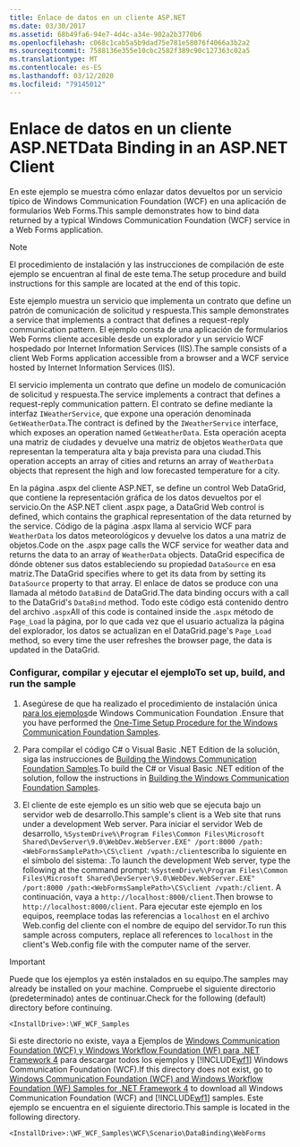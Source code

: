 ```yaml
---
title: Enlace de datos en un cliente ASP.NET
ms.date: 03/30/2017
ms.assetid: 68b49fa6-94e7-4d4c-a34e-902a2b3770b6
ms.openlocfilehash: c068c1cab5a5b9dad75e781e58076f4066a3b2a2
ms.sourcegitcommit: 7588136e355e10cbc2582f389c90c127363c02a5
ms.translationtype: MT
ms.contentlocale: es-ES
ms.lasthandoff: 03/12/2020
ms.locfileid: "79145012"
---
```

# <a name="data-binding-in-an-aspnet-client"></a><span data-ttu-id="0643c-102">Enlace de datos en un cliente ASP.NET</span><span class="sxs-lookup"><span data-stu-id="0643c-102">Data Binding in an ASP.NET Client</span></span>
<span data-ttu-id="0643c-103">En este ejemplo se muestra cómo enlazar datos devueltos por un servicio típico de Windows Communication Foundation (WCF) en una aplicación de formularios Web Forms.</span><span class="sxs-lookup"><span data-stu-id="0643c-103">This sample demonstrates how to bind data returned by a typical Windows Communication Foundation (WCF) service in a Web Forms application.</span></span>  
  
> [!NOTE]
> <span data-ttu-id="0643c-104">El procedimiento de instalación y las instrucciones de compilación de este ejemplo se encuentran al final de este tema.</span><span class="sxs-lookup"><span data-stu-id="0643c-104">The setup procedure and build instructions for this sample are located at the end of this topic.</span></span>  
  
 <span data-ttu-id="0643c-105">Este ejemplo muestra un servicio que implementa un contrato que define un patrón de comunicación de solicitud y respuesta.</span><span class="sxs-lookup"><span data-stu-id="0643c-105">This sample demonstrates a service that implements a contract that defines a request-reply communication pattern.</span></span> <span data-ttu-id="0643c-106">El ejemplo consta de una aplicación de formularios Web Forms cliente accesible desde un explorador y un servicio WCF hospedado por Internet Information Services (IIS).</span><span class="sxs-lookup"><span data-stu-id="0643c-106">The sample consists of a client Web Forms application accessible from a browser and a WCF service hosted by Internet Information Services (IIS).</span></span>  
  
 <span data-ttu-id="0643c-107">El servicio implementa un contrato que define un modelo de comunicación de solicitud y respuesta.</span><span class="sxs-lookup"><span data-stu-id="0643c-107">The service implements a contract that defines a request-reply communication pattern.</span></span> <span data-ttu-id="0643c-108">El contrato se define mediante la interfaz `IWeatherService`, que expone una operación denominada `GetWeatherData`.</span><span class="sxs-lookup"><span data-stu-id="0643c-108">The contract is defined by the `IWeatherService` interface, which exposes an operation named `GetWeatherData`.</span></span> <span data-ttu-id="0643c-109">Esta operación acepta una matriz de ciudades y devuelve una matriz de objetos `WeatherData` que representan la temperatura alta y baja prevista para una ciudad.</span><span class="sxs-lookup"><span data-stu-id="0643c-109">This operation accepts an array of cities and returns an array of `WeatherData` objects that represent the high and low forecasted temperature for a city.</span></span>  
  
 <span data-ttu-id="0643c-110">En la página .aspx del cliente ASP.NET, se define un control Web DataGrid, que contiene la representación gráfica de los datos devueltos por el servicio.</span><span class="sxs-lookup"><span data-stu-id="0643c-110">On the ASP.NET client .aspx page, a DataGrid Web control is defined, which contains the graphical representation of the data returned by the service.</span></span> <span data-ttu-id="0643c-111">Código de la página .aspx llama al servicio WCF para `WeatherData` los datos meteorológicos y devuelve los datos a una matriz de objetos.</span><span class="sxs-lookup"><span data-stu-id="0643c-111">Code on the .aspx page calls the WCF service for weather data and returns the data to an array of `WeatherData` objects.</span></span> <span data-ttu-id="0643c-112">DataGrid especifica de dónde obtener sus datos estableciendo su propiedad `DataSource` en esa matriz.</span><span class="sxs-lookup"><span data-stu-id="0643c-112">The DataGrid specifies where to get its data from by setting its `DataSource` property to that array.</span></span> <span data-ttu-id="0643c-113">El enlace de datos se produce con una llamada al método `DataBind` de DataGrid.</span><span class="sxs-lookup"><span data-stu-id="0643c-113">The data binding occurs with a call to the DataGrid's `DataBind` method.</span></span> <span data-ttu-id="0643c-114">Todo este código está contenido dentro del archivo .`aspx`</span><span class="sxs-lookup"><span data-stu-id="0643c-114">All of this code is contained inside the .`aspx`</span></span> <span data-ttu-id="0643c-115">método de `Page_Load` la página, por lo que cada vez que el usuario actualiza la página del explorador, los datos se actualizan en el DataGrid.</span><span class="sxs-lookup"><span data-stu-id="0643c-115">page's `Page_Load` method, so every time the user refreshes the browser page, the data is updated in the DataGrid.</span></span>  
  
### <a name="to-set-up-build-and-run-the-sample"></a><span data-ttu-id="0643c-116">Configurar, compilar y ejecutar el ejemplo</span><span class="sxs-lookup"><span data-stu-id="0643c-116">To set up, build, and run the sample</span></span>  
  
1. <span data-ttu-id="0643c-117">Asegúrese de que ha realizado el procedimiento de instalación única [para los ejemplos](../../../../docs/framework/wcf/samples/one-time-setup-procedure-for-the-wcf-samples.md)de Windows Communication Foundation .</span><span class="sxs-lookup"><span data-stu-id="0643c-117">Ensure that you have performed the [One-Time Setup Procedure for the Windows Communication Foundation Samples](../../../../docs/framework/wcf/samples/one-time-setup-procedure-for-the-wcf-samples.md).</span></span>  
  
2. <span data-ttu-id="0643c-118">Para compilar el código C# o Visual Basic .NET Edition de la solución, siga las instrucciones de [Building the Windows Communication Foundation Samples](../../../../docs/framework/wcf/samples/building-the-samples.md).</span><span class="sxs-lookup"><span data-stu-id="0643c-118">To build the C# or Visual Basic .NET edition of the solution, follow the instructions in [Building the Windows Communication Foundation Samples](../../../../docs/framework/wcf/samples/building-the-samples.md).</span></span>  
  
3. <span data-ttu-id="0643c-119">El cliente de este ejemplo es un sitio web que se ejecuta bajo un servidor web de desarrollo.</span><span class="sxs-lookup"><span data-stu-id="0643c-119">This sample's client is a Web site that runs under a development Web server.</span></span> <span data-ttu-id="0643c-120">Para iniciar el servidor Web de desarrollo, `%SystemDrive%\Program Files\Common Files\Microsoft Shared\DevServer\9.0\WebDev.WebServer.EXE" /port:8000 /path:<WebFormsSamplePath>\CS\client /vpath:/client`escriba lo siguiente en el símbolo del sistema: .</span><span class="sxs-lookup"><span data-stu-id="0643c-120">To launch the development Web server, type the following at the command prompt: `%SystemDrive%\Program Files\Common Files\Microsoft Shared\DevServer\9.0\WebDev.WebServer.EXE" /port:8000 /path:<WebFormsSamplePath>\CS\client /vpath:/client`.</span></span> <span data-ttu-id="0643c-121">A continuación, vaya a `http://localhost:8000/client`.</span><span class="sxs-lookup"><span data-stu-id="0643c-121">Then browse to `http://localhost:8000/client`.</span></span> <span data-ttu-id="0643c-122">Para ejecutar este ejemplo en los equipos, reemplace todas las referencias a `localhost` en el archivo Web.config del cliente con el nombre de equipo del servidor.</span><span class="sxs-lookup"><span data-stu-id="0643c-122">To run this sample across computers, replace all references to `localhost` in the client's Web.config file with the computer name of the server.</span></span>  
  
> [!IMPORTANT]
> <span data-ttu-id="0643c-123">Puede que los ejemplos ya estén instalados en su equipo.</span><span class="sxs-lookup"><span data-stu-id="0643c-123">The samples may already be installed on your machine.</span></span> <span data-ttu-id="0643c-124">Compruebe el siguiente directorio (predeterminado) antes de continuar.</span><span class="sxs-lookup"><span data-stu-id="0643c-124">Check for the following (default) directory before continuing.</span></span>  
>
> `<InstallDrive>:\WF_WCF_Samples`  
>
> <span data-ttu-id="0643c-125">Si este directorio no existe, vaya a Ejemplos de [Windows Communication Foundation (WCF) y Windows Workflow Foundation (WF) para .NET Framework 4](https://www.microsoft.com/download/details.aspx?id=21459) para descargar todos los ejemplos y [!INCLUDE[wf1](../../../../includes/wf1-md.md)] Windows Communication Foundation (WCF).</span><span class="sxs-lookup"><span data-stu-id="0643c-125">If this directory does not exist, go to [Windows Communication Foundation (WCF) and Windows Workflow Foundation (WF) Samples for .NET Framework 4](https://www.microsoft.com/download/details.aspx?id=21459) to download all Windows Communication Foundation (WCF) and [!INCLUDE[wf1](../../../../includes/wf1-md.md)] samples.</span></span> <span data-ttu-id="0643c-126">Este ejemplo se encuentra en el siguiente directorio.</span><span class="sxs-lookup"><span data-stu-id="0643c-126">This sample is located in the following directory.</span></span>  
>
> `<InstallDrive>:\WF_WCF_Samples\WCF\Scenario\DataBinding\WebForms`
